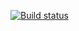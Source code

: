 [![Build status](https://ci.appveyor.com/api/projects/status/v908ue1n51q6a3hs?svg=true)](https://ci.appveyor.com/project/alexwnovak/terminoid)
